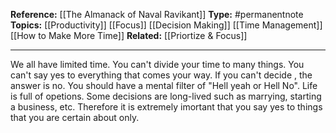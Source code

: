 
**Reference:** [[The Almanack of Naval Ravikant]]
**Type:** #permanentnote 
**Topics:** [[Productivity]] [[Focus]] [[Decision Making]] [[Time Management]] [[How to Make More Time]]
**Related:** [[Priortize & Focus]]

----

We all have limited time. You can't divide your time to many things. You can't say yes to everything that comes your way. If you can't decide , the answer is no. You should have a mental filter of "Hell yeah or Hell No". 
Life is full of opetions. Some decisions are long-lived such as marrying, starting a business, etc. Therefore it is extremely imortant that you say yes to things that you are certain about only.
